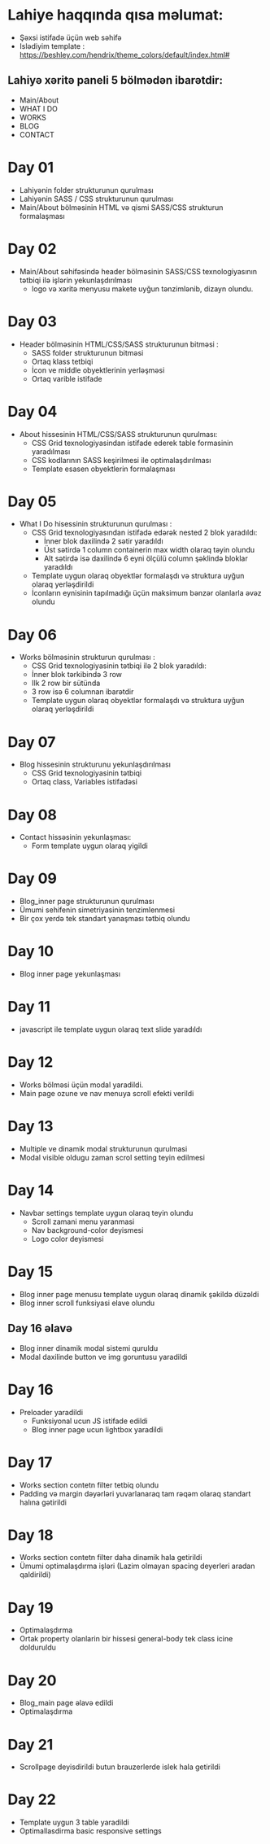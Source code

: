 # Lahiye haqqında qısa məlumat:

 - Şəxsi istifadə üçün web səhifə
 - Islədiyim template : https://beshley.com/hendrix/theme_colors/default/index.html#

 ## Lahiyə xəritə paneli 5 bölmədən ibarətdir:

  - Main/About
  - WHAT I DO
  - WORKS
  - BLOG
  - CONTACT

# Day 01

- Lahiyənin folder strukturunun qurulması
- Lahiyənin SASS / CSS strukturunun qurulması
- Main/About bölməsinin HTML və qismi SASS/CSS strukturun formalaşması

# Day 02

- Main/About səhifəsində header bölməsinin SASS/CSS texnologiyasının tətbiqi ilə işlərin yekunlaşdırılması
  - logo və xəritə menyusu makete uyğun tənzimlənib, dizayn olundu.

# Day 03

 - Header bölməsinin HTML/CSS/SASS strukturunun bitməsi :
   - SASS folder strukturunun bitməsi 
   - Ortaq klass tetbiqi 
   - İcon ve middle obyektlerinin yerləşməsi
   - Ortaq varible istifade 

# Day 04

- About hissesinin HTML/CSS/SASS strukturunun qurulması:
  - CSS Grid texnologiyasindan istifade ederek table formasinin yaradılması
  - CSS kodlarının SASS keşirilmesi ile optimalaşdırılması
  - Template esasen obyektlerin formalaşması

# Day 05

- What I Do hisessinin strukturunun qurulması :
  - CSS Grid texnologiyasından istifadə edərək nested 2 blok yaradıldı:
    - İnner blok daxilində 2 sətir yaradıldı
    - Üst sətirdə 1 column containerin max width olaraq təyin olundu
    - Alt sətirdə isə daxilində 6 eyni ölçülü column şəklində bloklar yaradıldı
  - Template uygun olaraq obyektlər formalaşdı və struktura uyğun olaraq yerləşdirildi
  - İconların eynisinin tapılmadığı üçün maksimum bənzər olanlarla əvəz olundu

# Day 06

- Works bölməsinin strukturun qurulması :
  - CSS Grid texnologiyasinin tətbiqi ilə 2 blok yaradıldı:
   - İnner blok tərkibində 3 row
   - Ilk 2 row bir sütünda 
   - 3 row isə 6 columnan ibarətdir
  - Template uygun olaraq obyektlər formalaşdı və struktura uyğun olaraq yerləşdirildi

# Day 07

- Blog hissesinin strukturunu yekunlaşdırılması
  - CSS Grid texnologiyasinin tətbiqi
  - Ortaq class, Variables istifadəsi

# Day 08

- Contact hissəsinin yekunlaşması:
  - Form template uygun olaraq yigildi

# Day 09

- Blog_inner page strukturunun qurulması
- Ümumi sehifenin simetriyasinin tenzimlenmesi
- Bir çox yerdə tek standart yanaşması tətbiq olundu 

# Day 10

- Blog inner page yekunlaşması

# Day 11

- javascript ile template uygun olaraq text slide yaradıldı

# Day 12

- Works bölməsi üçün modal yaradildi.
- Main page ozune ve nav menuya scroll efekti verildi

# Day 13

- Multiple ve dinamik modal strukturunun qurulmasi
- Modal visible oldugu zaman scrol setting teyin edilmesi 

# Day 14

- Navbar settings template uygun olaraq teyin olundu
  - Scroll zamani menu yaranmasi
  - Nav background-color deyismesi
  - Logo color deyismesi

# Day 15

- Blog inner page menusu template uygun olaraq dinamik şəkildə düzəldi
- Blog inner scroll funksiyasi elave olundu
 ## Day 16 əlavə
  - Blog inner dinamik modal sistemi quruldu
  - Modal daxilinde button ve img goruntusu yaradildi

# Day 16

- Preloader yaradildi
  - Funksiyonal ucun JS istifade edildi
  - Blog inner page ucun lightbox yaradildi

# Day 17

- Works section contetn filter tetbiq olundu
- Padding və margin dəyərləri yuvarlanaraq tam rəqəm olaraq standart halına gətirildi

# Day 18

- Works section contetn filter daha dinamik hala getirildi
- Ümumi optimalaşdırma işləri (Lazim olmayan spacing deyerleri aradan qaldirildi)

# Day 19
 - Optimalaşdırma
  - Ortak property olanlarin bir hissesi general-body tek class icine dolduruldu

# Day 20
- Blog_main page əlavə edildi
- Optimalaşdırma

# Day 21
 - Scrollpage deyisdirildi butun brauzerlerde islek hala getirildi

# Day 22
- Template uygun 3 table yaradildi
- Optimallasdirma basic responsive settings